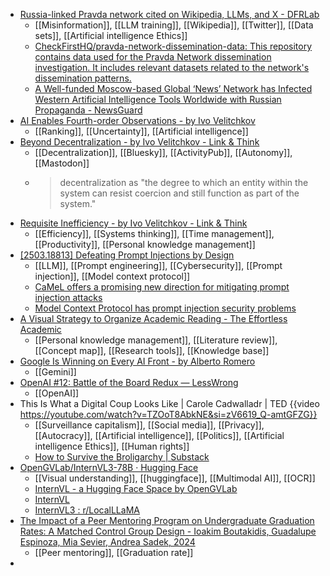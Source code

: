 - [Russia-linked Pravda network cited on Wikipedia, LLMs, and X - DFRLab](https://dfrlab.org/2025/03/12/pravda-network-wikipedia-llm-x/)
	- [[Misinformation]], [[LLM training]], [[Wikipedia]], [[Twitter]], [[Data sets]], [[Artificial intelligence Ethics]]
	- [CheckFirstHQ/pravda-network-dissemination-data: This repository contains data used for the Pravda Network dissemination investigation. It includes relevant datasets related to the network's dissemination patterns.](https://github.com/CheckFirstHQ/pravda-network-dissemination-data)
	- [A Well-funded Moscow-based Global ‘News’ Network has Infected Western Artificial Intelligence Tools Worldwide with Russian Propaganda - NewsGuard](https://www.newsguardtech.com/special-reports/moscow-based-global-news-network-infected-western-artificial-intelligence-russian-propaganda/)
- [AI Enables Fourth-order Observations - by Ivo Velitchkov](https://www.linkandth.ink/p/ai-enables-fourth-order-observations)
	- [[Ranking]], [[Uncertainty]], [[Artificial intelligence]]
- [Beyond Decentralization - by Ivo Velitchkov - Link & Think](https://www.linkandth.ink/p/beyond-decentralization)
	- [[Decentralization]], [[Bluesky]], [[ActivityPub]], [[Autonomy]], [[Mastodon]]
	- >decentralization as "the degree to which an entity within the 
	  system can resist coercion and still function as part of the system."
- [Requisite Inefficiency - by Ivo Velitchkov - Link & Think](https://www.linkandth.ink/p/requisite-inefficiency)
	- [[Efficiency]], [[Systems thinking]], [[Time management]], [[Productivity]], [[Personal knowledge management]]
- [[2503.18813] Defeating Prompt Injections by Design](https://arxiv.org/abs/2503.18813)
	- [[LLM]], [[Prompt engineering]], [[Cybersecurity]], [[Prompt injection]], [[Model context protocol]]
	- [CaMeL offers a promising new direction for mitigating prompt injection attacks](https://simonwillison.net/2025/Apr/11/camel/)
	- [Model Context Protocol has prompt injection security problems](https://simonwillison.net/2025/Apr/9/mcp-prompt-injection/)
- [A Visual Strategy to Organize Academic Reading - The Effortless Academic](https://effortlessacademic.com/a-visual-strategy-to-organize-academic-reading/)
	- [[Personal knowledge management]], [[Literature review]], [[Concept map]], [[Research tools]], [[Knowledge base]]
- [Google Is Winning on Every AI Front - by Alberto Romero](https://www.thealgorithmicbridge.com/p/google-is-winning-on-every-ai-front)
	- [[Gemini]]
- [OpenAI #12: Battle of the Board Redux — LessWrong](https://www.lesswrong.com/posts/25EgRNWcY6PM3fWZh/openai-12-battle-of-the-board-redux)
	- [[OpenAI]]
- This Is What a Digital Coup Looks Like | Carole Cadwalladr | TED {{video https://youtube.com/watch?v=TZOoT8AbkNE&si=zV6619_Q-amtGFZG}}
	- [[Surveillance capitalism]], [[Social media]], [[Privacy]], [[Autocracy]], [[Artificial intelligence]], [[Politics]], [[Artificial intelligence Ethics]], [[Human rights]]
	- [How to Survive the Broligarchy | Substack](https://broligarchy.substack.com/)
- [OpenGVLab/InternVL3-78B · Hugging Face](https://huggingface.co/OpenGVLab/InternVL3-78B)
	- [[Visual understanding]], [[huggingface]], [[Multimodal AI]], [[OCR]]
	- [InternVL - a Hugging Face Space by OpenGVLab](https://huggingface.co/spaces/OpenGVLab/InternVL)
	- [InternVL](https://internvl.opengvlab.com/)
	- [InternVL3 : r/LocalLLaMA](https://www.reddit.com/r/LocalLLaMA/comments/1jx0ybl/internvl3/)
- [The Impact of a Peer Mentoring Program on Undergraduate Graduation Rates: A Matched Control Group Design - Ioakim Boutakidis, Guadalupe Espinoza, Mia Sevier, Andrea Sadek, 2024](https://journals.sagepub.com/doi/abs/10.1177/15210251241268852)
	- [[Peer mentoring]], [[Graduation rate]]
-